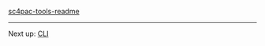 [sc4pac-tools-readme](https://raw.githubusercontent.com/memo33/sc4pac-tools/main/README.md ':include')

<!-- [sc4pac-tools-readme](README-sc4pac-tools.md ':include') -->

---
Next up: [CLI](cli.md)
